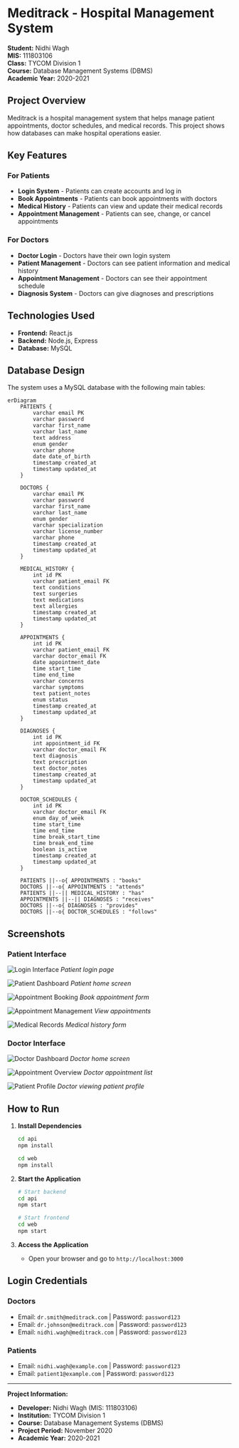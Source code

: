 # Meditrack - Hospital Management System

**Student:** Nidhi Wagh  
**MIS:** 111803106  
**Class:** TYCOM Division 1  
**Course:** Database Management Systems (DBMS)  
**Academic Year:** 2020-2021

## Project Overview

Meditrack is a hospital management system that helps manage patient appointments, doctor schedules, and medical records. This project shows how databases can make hospital operations easier.

## Key Features

### For Patients

- **Login System** - Patients can create accounts and log in
- **Book Appointments** - Patients can book appointments with doctors
- **Medical History** - Patients can view and update their medical records
- **Appointment Management** - Patients can see, change, or cancel appointments

### For Doctors

- **Doctor Login** - Doctors have their own login system
- **Patient Management** - Doctors can see patient information and medical history
- **Appointment Management** - Doctors can see their appointment schedule
- **Diagnosis System** - Doctors can give diagnoses and prescriptions

## Technologies Used

- **Frontend:** React.js
- **Backend:** Node.js, Express
- **Database:** MySQL

## Database Design

The system uses a MySQL database with the following main tables:

```mermaid
erDiagram
    PATIENTS {
        varchar email PK
        varchar password
        varchar first_name
        varchar last_name
        text address
        enum gender
        varchar phone
        date date_of_birth
        timestamp created_at
        timestamp updated_at
    }

    DOCTORS {
        varchar email PK
        varchar password
        varchar first_name
        varchar last_name
        enum gender
        varchar specialization
        varchar license_number
        varchar phone
        timestamp created_at
        timestamp updated_at
    }

    MEDICAL_HISTORY {
        int id PK
        varchar patient_email FK
        text conditions
        text surgeries
        text medications
        text allergies
        timestamp created_at
        timestamp updated_at
    }

    APPOINTMENTS {
        int id PK
        varchar patient_email FK
        varchar doctor_email FK
        date appointment_date
        time start_time
        time end_time
        varchar concerns
        varchar symptoms
        text patient_notes
        enum status
        timestamp created_at
        timestamp updated_at
    }

    DIAGNOSES {
        int id PK
        int appointment_id FK
        varchar doctor_email FK
        text diagnosis
        text prescription
        text doctor_notes
        timestamp created_at
        timestamp updated_at
    }

    DOCTOR_SCHEDULES {
        int id PK
        varchar doctor_email FK
        enum day_of_week
        time start_time
        time end_time
        time break_start_time
        time break_end_time
        boolean is_active
        timestamp created_at
        timestamp updated_at
    }

    PATIENTS ||--o{ APPOINTMENTS : "books"
    DOCTORS ||--o{ APPOINTMENTS : "attends"
    PATIENTS ||--|| MEDICAL_HISTORY : "has"
    APPOINTMENTS ||--|| DIAGNOSES : "receives"
    DOCTORS ||--o{ DIAGNOSES : "provides"
    DOCTORS ||--o{ DOCTOR_SCHEDULES : "follows"
```

## Screenshots

### Patient Interface

![Login Interface](Screenshots/01_Login_Page.png)
_Patient login page_

![Patient Dashboard](Screenshots/02_Dashboard_Patient_Home.png)
_Patient home screen_

![Appointment Booking](Screenshots/03_Appointment_Booking_Form.png)
_Book appointment form_

![Appointment Management](Screenshots/04_Appointment.png)
_View appointments_

![Medical Records](Screenshots/05_Medical_History_Form.png)
_Medical history form_

### Doctor Interface

![Doctor Dashboard](Screenshots/06_Dashboard_Doctor_Home.png)
_Doctor home screen_

![Appointment Overview](Screenshots/07_Appointment_List_Doctor_View.png)
_Doctor appointment list_

![Patient Profile](Screenshots/08_Patient_Profile_Doctor_View.png)
_Doctor viewing patient profile_

## How to Run

1. **Install Dependencies**

   ```bash
   cd api
   npm install

   cd web
   npm install
   ```

2. **Start the Application**

   ```bash
   # Start backend
   cd api
   npm start

   # Start frontend
   cd web
   npm start
   ```

3. **Access the Application**
   - Open your browser and go to `http://localhost:3000`

## Login Credentials

### Doctors

- Email: `dr.smith@meditrack.com` | Password: `password123`
- Email: `dr.johnson@meditrack.com` | Password: `password123`
- Email: `nidhi.wagh@meditrack.com` | Password: `password123`

### Patients

- Email: `nidhi.wagh@example.com` | Password: `password123`
- Email: `patient1@example.com` | Password: `password123`

---

**Project Information:**

- **Developer:** Nidhi Wagh (MIS: 111803106)
- **Institution:** TYCOM Division 1
- **Course:** Database Management Systems (DBMS)
- **Project Period:** November 2020
- **Academic Year:** 2020-2021
